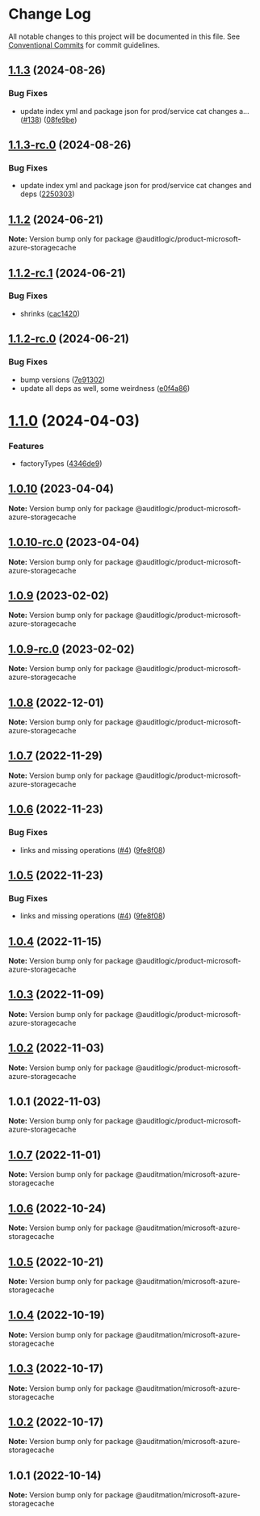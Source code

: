 # Change Log

All notable changes to this project will be documented in this file.
See [Conventional Commits](https://conventionalcommits.org) for commit guidelines.

## [1.1.3](https://github.com/auditlogic/product/compare/@auditlogic/product-microsoft-azure-storagecache@1.1.2...@auditlogic/product-microsoft-azure-storagecache@1.1.3) (2024-08-26)


### Bug Fixes

* update index yml and package json for prod/service cat changes a… ([#138](https://github.com/auditlogic/product/issues/138)) ([08fe9be](https://github.com/auditlogic/product/commit/08fe9beb1c8457462a19bc69caa02e6212d97e1a))





## [1.1.3-rc.0](https://github.com/auditlogic/product/compare/@auditlogic/product-microsoft-azure-storagecache@1.1.2...@auditlogic/product-microsoft-azure-storagecache@1.1.3-rc.0) (2024-08-26)


### Bug Fixes

* update index yml and package json for prod/service cat changes and deps ([2250303](https://github.com/auditlogic/product/commit/225030363a363608240135b7ebed386b28f01e4b))





## [1.1.2](https://github.com/auditlogic/product/compare/@auditlogic/product-microsoft-azure-storagecache@1.1.2-rc.1...@auditlogic/product-microsoft-azure-storagecache@1.1.2) (2024-06-21)

**Note:** Version bump only for package @auditlogic/product-microsoft-azure-storagecache





## [1.1.2-rc.1](https://github.com/auditlogic/product/compare/@auditlogic/product-microsoft-azure-storagecache@1.1.2-rc.0...@auditlogic/product-microsoft-azure-storagecache@1.1.2-rc.1) (2024-06-21)


### Bug Fixes

* shrinks ([cac1420](https://github.com/auditlogic/product/commit/cac14200fefcd8183ab69fe89a47bd3f70f563e9))





## [1.1.2-rc.0](https://github.com/auditlogic/product/compare/@auditlogic/product-microsoft-azure-storagecache@1.1.0...@auditlogic/product-microsoft-azure-storagecache@1.1.2-rc.0) (2024-06-21)


### Bug Fixes

* bump versions ([7e91302](https://github.com/auditlogic/product/commit/7e913023b8b312150ed7762c32fbbe616be71de5))
* update all deps as well, some weirdness ([e0f4a86](https://github.com/auditlogic/product/commit/e0f4a864714e2d3de6bbf3da014d5312fe53be2f))





# [1.1.0](https://github.com/auditlogic/product/compare/@auditlogic/product-microsoft-azure-storagecache@1.0.10...@auditlogic/product-microsoft-azure-storagecache@1.1.0) (2024-04-03)


### Features

* factoryTypes ([4346de9](https://github.com/auditlogic/product/commit/4346de92693aee892fccf725338ffc7b80ab182b))





## [1.0.10](https://github.com/auditlogic/product/compare/@auditlogic/product-microsoft-azure-storagecache@1.0.9...@auditlogic/product-microsoft-azure-storagecache@1.0.10) (2023-04-04)

**Note:** Version bump only for package @auditlogic/product-microsoft-azure-storagecache





## [1.0.10-rc.0](https://github.com/auditlogic/product/compare/@auditlogic/product-microsoft-azure-storagecache@1.0.9...@auditlogic/product-microsoft-azure-storagecache@1.0.10-rc.0) (2023-04-04)

**Note:** Version bump only for package @auditlogic/product-microsoft-azure-storagecache





## [1.0.9](https://github.com/auditlogic/product/compare/@auditlogic/product-microsoft-azure-storagecache@1.0.8...@auditlogic/product-microsoft-azure-storagecache@1.0.9) (2023-02-02)

**Note:** Version bump only for package @auditlogic/product-microsoft-azure-storagecache





## [1.0.9-rc.0](https://github.com/auditlogic/product/compare/@auditlogic/product-microsoft-azure-storagecache@1.0.8...@auditlogic/product-microsoft-azure-storagecache@1.0.9-rc.0) (2023-02-02)

**Note:** Version bump only for package @auditlogic/product-microsoft-azure-storagecache





## [1.0.8](https://github.com/auditlogic/product/compare/@auditlogic/product-microsoft-azure-storagecache@1.0.7...@auditlogic/product-microsoft-azure-storagecache@1.0.8) (2022-12-01)

**Note:** Version bump only for package @auditlogic/product-microsoft-azure-storagecache





## [1.0.7](https://github.com/auditlogic/product/compare/@auditlogic/product-microsoft-azure-storagecache@1.0.6...@auditlogic/product-microsoft-azure-storagecache@1.0.7) (2022-11-29)

**Note:** Version bump only for package @auditlogic/product-microsoft-azure-storagecache





## [1.0.6](https://github.com/auditlogic/product/compare/@auditlogic/product-microsoft-azure-storagecache@1.0.4...@auditlogic/product-microsoft-azure-storagecache@1.0.6) (2022-11-23)


### Bug Fixes

* links and missing operations ([#4](https://github.com/auditlogic/product/issues/4)) ([9fe8f08](https://github.com/auditlogic/product/commit/9fe8f08fe7c57fdb79f991ac35bd6ac2e7dcad38))





## [1.0.5](https://github.com/auditlogic/product/compare/@auditlogic/product-microsoft-azure-storagecache@1.0.4...@auditlogic/product-microsoft-azure-storagecache@1.0.5) (2022-11-23)


### Bug Fixes

* links and missing operations ([#4](https://github.com/auditlogic/product/issues/4)) ([9fe8f08](https://github.com/auditlogic/product/commit/9fe8f08fe7c57fdb79f991ac35bd6ac2e7dcad38))





## [1.0.4](https://github.com/auditlogic/product/compare/@auditlogic/product-microsoft-azure-storagecache@1.0.3...@auditlogic/product-microsoft-azure-storagecache@1.0.4) (2022-11-15)

**Note:** Version bump only for package @auditlogic/product-microsoft-azure-storagecache





## [1.0.3](https://github.com/auditlogic/product/compare/@auditlogic/product-microsoft-azure-storagecache@1.0.2...@auditlogic/product-microsoft-azure-storagecache@1.0.3) (2022-11-09)

**Note:** Version bump only for package @auditlogic/product-microsoft-azure-storagecache





## [1.0.2](https://github.com/auditlogic/product/compare/@auditlogic/product-microsoft-azure-storagecache@1.0.1...@auditlogic/product-microsoft-azure-storagecache@1.0.2) (2022-11-03)

**Note:** Version bump only for package @auditlogic/product-microsoft-azure-storagecache





## 1.0.1 (2022-11-03)

**Note:** Version bump only for package @auditlogic/product-microsoft-azure-storagecache





## [1.0.7](https://github.com/auditmation/store-content/compare/@auditmation/microsoft-azure-storagecache@1.0.6...@auditmation/microsoft-azure-storagecache@1.0.7) (2022-11-01)

**Note:** Version bump only for package @auditmation/microsoft-azure-storagecache





## [1.0.6](https://github.com/auditmation/store-content/compare/@auditmation/microsoft-azure-storagecache@1.0.5...@auditmation/microsoft-azure-storagecache@1.0.6) (2022-10-24)

**Note:** Version bump only for package @auditmation/microsoft-azure-storagecache





## [1.0.5](https://github.com/auditmation/store-content/compare/@auditmation/microsoft-azure-storagecache@1.0.4...@auditmation/microsoft-azure-storagecache@1.0.5) (2022-10-21)

**Note:** Version bump only for package @auditmation/microsoft-azure-storagecache





## [1.0.4](https://github.com/auditmation/store-content/compare/@auditmation/microsoft-azure-storagecache@1.0.3...@auditmation/microsoft-azure-storagecache@1.0.4) (2022-10-19)

**Note:** Version bump only for package @auditmation/microsoft-azure-storagecache





## [1.0.3](https://github.com/auditmation/store-content/compare/@auditmation/microsoft-azure-storagecache@1.0.2...@auditmation/microsoft-azure-storagecache@1.0.3) (2022-10-17)

**Note:** Version bump only for package @auditmation/microsoft-azure-storagecache





## [1.0.2](https://github.com/auditmation/store-content/compare/@auditmation/microsoft-azure-storagecache@1.0.1...@auditmation/microsoft-azure-storagecache@1.0.2) (2022-10-17)

**Note:** Version bump only for package @auditmation/microsoft-azure-storagecache





## 1.0.1 (2022-10-14)

**Note:** Version bump only for package @auditmation/microsoft-azure-storagecache
